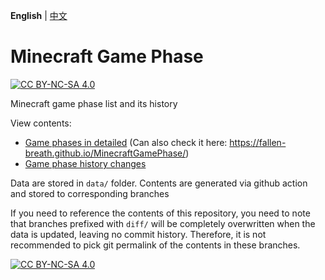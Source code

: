 **English** | [中文](README-zh_cn.md)

# Minecraft Game Phase

[![CC BY-NC-SA 4.0][cc-by-nc-sa-shield]][cc-by-nc-sa]

Minecraft game phase list and its history

View contents:

- [Game phases in detailed](https://github.com/Fallen-Breath/MinecraftGamePhase/blob/page/README.md) (Can also check it here: https://fallen-breath.github.io/MinecraftGamePhase/)
- [Game phase history changes](https://github.com/Fallen-Breath/MinecraftTickPhase/commits/diff/en_us)

Data are stored in `data/` folder. Contents are generated via github action and stored to corresponding branches

If you need to reference the contents of this repository, you need to note that branches prefixed with `diff/` will be completely overwritten when the data is updated, leaving no commit history. Therefore, it is not recommended to pick git permalink of the contents in these branches.

[![CC BY-NC-SA 4.0][cc-by-nc-sa-image]][cc-by-nc-sa]

[cc-by-nc-sa]: http://creativecommons.org/licenses/by-nc-sa/4.0/
[cc-by-nc-sa-image]: https://licensebuttons.net/l/by-nc-sa/4.0/88x31.png
[cc-by-nc-sa-shield]: https://img.shields.io/badge/License-CC%20BY--NC--SA%204.0-lightgrey.svg
